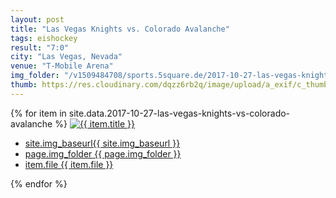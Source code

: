 ```yaml
---
layout: post
title: "Las Vegas Knights vs. Colorado Avalanche"
tags: eishockey
result: "7:0"
city: "Las Vegas, Nevada"
venue: "T-Mobile Arena"
img_folder: "/v1509484708/sports.5square.de/2017-10-27-las-vegas-knights-vs-colorado-avalanche/"
thumb: https://res.cloudinary.com/dqzz6rb2q/image/upload/a_exif/c_thumb,g_center,h_251,w_251/v1509484708/sports.5square.de/2017-10-27-las-vegas-knights-vs-colorado-avalanche/IMG_2734.jpg
---
```

<div id="lightgallery">
{% for item in site.data.2017-10-27-las-vegas-knights-vs-colorado-avalanche %}
  <a href="{{ site.img_baseurl }}{{ page.img_folder }}{{ item.file }}">
      <img src="{{ site.img_baseurl }}{{ site.img_thumb }}{{ page.img_folder }}{{ item.file }}" alt="{{ item.title }}" />
      <ul>
        <li>site.img_baseurl{{ site.img_baseurl }}</li>
         <li>page.img_folder {{ page.img_folder }}</li>
        <li>item.file {{ item.file }}</li>
    </ul>
  </a>
{% endfor %}
</div>
